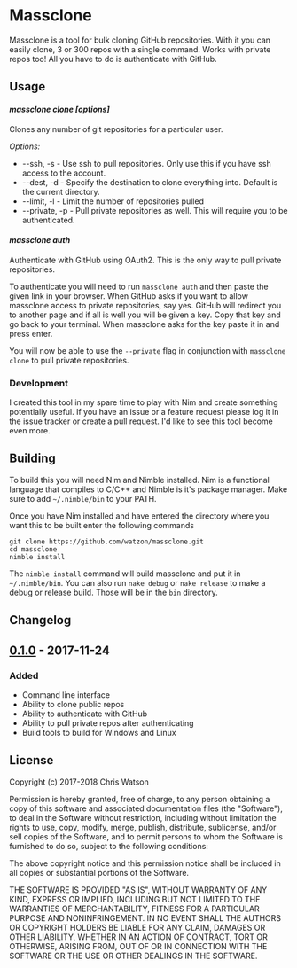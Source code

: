 # Massclone

Massclone is a tool for bulk cloning GitHub repositories. With it you can easily clone, 3 or 300 repos with a single command. Works with private repos too! All you have to do is authenticate with GitHub.

## Usage

#### _massclone clone <username> [options]_

Clones any number of git repositories for a particular user.

*Options:*

- --ssh, -s - Use ssh to pull repositories. Only use this if you have ssh access to the account.
- --dest, -d - Specify the destination to clone everything into. Default is the current directory.
- --limit, -l - Limit the number of repositories pulled
- --private, -p - Pull private repositories as well. This will require you to be authenticated.

#### _massclone auth_

Authenticate with GitHub using OAuth2. This is the only way to pull private repositories.

To authenticate you will need to run `massclone auth` and then paste the given link in your browser. When GitHub asks if you want to allow massclone access to private repositories, say yes. GitHub will redirect you to another page and if all is well you will be given a key. Copy that key and go back to your terminal. When massclone asks for the key paste it in and press enter.

You will now be able to use the `--private` flag in conjunction with `massclone clone` to pull private repositories.

### Development

I created this tool in my spare time to play with Nim and create something potentially useful. If you have an issue or a feature request please log it in the issue tracker or create a pull request. I'd like to see this tool become even more.

## Building

To build this you will need Nim and Nimble installed. Nim is a functional language that compiles to C/C++ and Nimble is it's package manager. Make sure to add `~/.nimble/bin` to your PATH.

Once you have Nim installed and have entered the directory where you want this to be built enter the following commands

```
git clone https://github.com/watzon/massclone.git
cd massclone
nimble install
```

The `nimble install` command will build massclone and put it in `~/.nimble/bin`. You can also run `nake debug` or `nake release` to make a debug or release build. Those will be in the `bin` directory.

## Changelog

## [0.1.0] - 2017-11-24
### Added
- Command line interface
- Ability to clone public repos
- Ability to authenticate with GitHub
- Ability to pull private repos after authenticating
- Build tools to build for Windows and Linux

## License

Copyright (c) 2017-2018 Chris Watson

Permission is hereby granted, free of charge, to any person obtaining a copy
of this software and associated documentation files (the "Software"), to deal
in the Software without restriction, including without limitation the rights
to use, copy, modify, merge, publish, distribute, sublicense, and/or sell
copies of the Software, and to permit persons to whom the Software is
furnished to do so, subject to the following conditions:

The above copyright notice and this permission notice shall be included in all
copies or substantial portions of the Software.

THE SOFTWARE IS PROVIDED "AS IS", WITHOUT WARRANTY OF ANY KIND, EXPRESS OR
IMPLIED, INCLUDING BUT NOT LIMITED TO THE WARRANTIES OF MERCHANTABILITY,
FITNESS FOR A PARTICULAR PURPOSE AND NONINFRINGEMENT. IN NO EVENT SHALL THE
AUTHORS OR COPYRIGHT HOLDERS BE LIABLE FOR ANY CLAIM, DAMAGES OR OTHER
LIABILITY, WHETHER IN AN ACTION OF CONTRACT, TORT OR OTHERWISE, ARISING FROM,
OUT OF OR IN CONNECTION WITH THE SOFTWARE OR THE USE OR OTHER DEALINGS IN THE
SOFTWARE.

[0.1.0]: https://github.com/watzon/massclone/#0.1.0